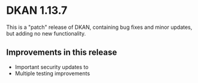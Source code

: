 # DKAN 1.13.7

This is a "patch" release of DKAN, containing bug fixes and minor
updates, but adding no new functionality.

## Improvements in this release

- Important security updates to
- Multiple testing improvements
